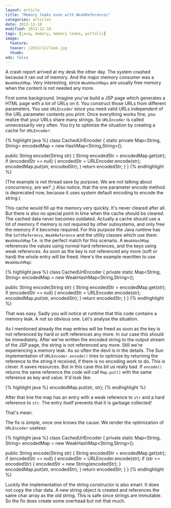```yaml
---
layout: article
title: "Memory leaks even with WeakReferences"
categories: articles
date: 2013-12-18
modified: 2013-12-18
tags: [java, memory, memory leaks, pitfalls]
image:
  feature: 
  teaser: /2013/12/leak.jpg
  thumb: 
ads: false
---
```


A crash report arrived at my desk the other day. The system crashed because it ran out of memory. And the major memory consumer was a `WeakHashMap`. Very interesting, since `WeakHashMaps` are usually free memory when the content is not needed any more.


First some background. Imagine you've build a JSP page which generates a HTML page with a lot of URLs on it. You construct those URLs from different parameters. You use `URLEncoder` since you need valid URLs independent of the URL parameter contents you print. Once everything works fine, you realize that your URLs share many strings. So `URLEncoder` is called unnecessarily very often. You try to optimize the situation by creating a cache for `URLEncoder`:

{% highlight java %}
class CachedUrlEncoder {
 static private Map<String, String> encodedMap = new HashMap<String,String>();

 public String encode(String str) {
  String encodedStr = encodedMap.get(str);
  if (encodedStr == null) {
   encodedStr = URLEncoder.encode(str);
   encodedMap.put(str, encodedStr);
  }
  return encodedStr;
 }
}
{% endhighlight %}

(The example is not thread save by purpose. We are not talking about concurrency, are we? ;) Also notice, that the one parameter encode method is deprecated now, because it uses system default encoding to encode the string.)

This cache would fill up the memory very quickly. It's never cleared after all. But there is also no special point in time when the cache should be cleared. The cached data never becomes outdated. Actually a cache should use a lot of memory if memory is not required by other subsystems, and only free the memory if it becomes required. For this purpose the Java runtime has the `SoftReference`, `WeakReference` and the utility classes which use them. `WeakHashMap` f.e. is the perfect match for this scenario. A `WeakHashMap` references the values using normal hard references, and the keys using weak references. As soon as the key is not referenced any more (soft or hard) the whole entry will be freed. Here's the example rewritten to use `WeakHashMap`:

{% highlight java %}
class CachedUrlEncoder {
 private static Map<String, String> encodedMap = new WeakHashMap<String,String>();

 public String encode(String str) {
  String encodedStr = encodedMap.get(str);
  if (encodedStr == null) {
   encodedStr = URLEncoder.encode(str);
   encodedMap.put(str, encodedStr);
  }
  return encodedStr;
 }
}
{% endhighlight %}

That was easy. Sadly you will notice at runtime that this code contains a memory leak. A not so obvious one. Let's analyse the situation.

As I mentioned already the map entries will be freed as soon as the key is not referenced by hard or soft references any more. In our case this should be immediately. After we've written the encoded string to the output stream of the JSP page, the string is not referenced any more. Still we're experiencing a memory leak. As so often the devil is in the details. The Sun implementation of `URLEncoder.encode()` tries to optimize by returning the reference to the string it received, if there is no encoding work to do. This is clever. It saves resources. But in this case this bit us really bad. If `encode()` returns the same reference the code will call `Map.put()` with the same reference as key and value. It'd look like:

{% highlight java %}
encodedMap.put(str, str);
{% endhighlight %}

After that line the map has an entry with a weak reference to `str` and a hard reference to `str`. The entry itself prevents that it is garbage collected!

That's mean.

The fix is simple, once one knows the cause. We render the optimization of `URLEncoder` useless:

{% highlight java %}
class CachedUrlEncoder {
 private static Map<String, String> encodedMap = new WeakHashMap<String,String>();

 public String encode(String str) {
  String encodedStr = encodedMap.get(str);
  if (encodedStr == null) {
   encodedStr = URLEncoder.encode(str);
   if (str == encodedStr) {
    encodedStr = new String(encodedStr);
   }
   encodedMap.put(str, encodedStr);
  }
  return encodedStr;
 }
}
{% endhighlight %}

Luckily the implementation of the string constructor is also smart. It does not copy the char data. A new string object is created and references the same char array as the old string. This is safe since strings are immutable. So the fix does create some overhead but not that much.
